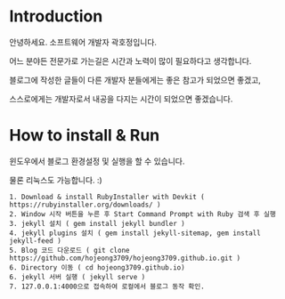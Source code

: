 # Introduction

안녕하세요. 소프트웨어 개발자 곽호정입니다.

어느 분야든 전문가로 가는길은 시간과 노력이 많이 필요하다고 생각합니다.

블로그에 작성한 글들이 다른 개발자 분들에게는 좋은 참고가 되었으면 좋겠고, 

스스로에게는 개발자로서 내공을 다지는 시간이 되었으면 좋겠습니다.

# How to install & Run

윈도우에서 블로그 환경설정 및 실행을 할 수 있습니다.

물론 리눅스도 가능합니다. :)

```
1. Download & install RubyInstaller with Devkit ( https://rubyinstaller.org/downloads/ )
2. Window 시작 버튼을 누른 후 Start Command Prompt with Ruby 검색 후 실행
3. jekyll 설치 ( gem install jekyll bundler )
4. jekyll plugins 설치 ( gem install jekyll-sitemap, gem install jekyll-feed )
5. Blog 코드 다운로드 ( git clone https://github.com/hojeong3709/hojeong3709.github.io.git )
6. Directory 이동 ( cd hojeong3709.github.io)
6. jekyll 서버 실행 ( jekyll serve )
7. 127.0.0.1:4000으로 접속하여 로컬에서 블로그 동작 확인.
```